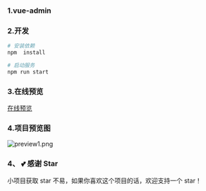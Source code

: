 ### 1.vue-admin

### 2.开发

```bash
# 安装依赖
npm  install

# 启动服务
npm run start
```

### 3.在线预览
[在线预览](https://minsion.github.io/vue-admin)


### 4.项目预览图
![preview1.png](./public/1.png)


### 4、 💕 感谢 Star
小项目获取 star 不易，如果你喜欢这个项目的话，欢迎支持一个 star！


